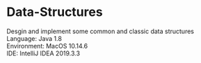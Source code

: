 # Data-Structures

Desgin and implement some common and classic data structures  
Language: Java 1.8  
Environment: MacOS 10.14.6  
IDE: IntelliJ IDEA 2019.3.3  
